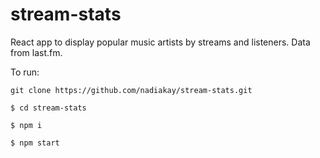 # stream-stats

React app to display popular music artists by streams and listeners. Data from last.fm.

To run:

```
git clone https://github.com/nadiakay/stream-stats.git

$ cd stream-stats

$ npm i

$ npm start

```
